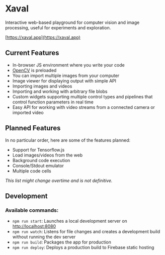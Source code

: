 # Xaval

Interactive web-based playground for computer vision and image processing, useful for experiments and exploration.

[https://xaval.app](https://xaval.app)

## Current Features

- In-browser JS environment where you write your code
- [OpenCV](https://docs.opencv.org/3.4.1/d5/d10/tutorial_js_root.html) is preloaded
- You can import multiple images from your computer
- Image viewer for displaying output with simple API
- Importing images and videos
- Importing and working with arbitrary file blobs
- Custom widgets supporting multiple control types and pipelines that control function parameters in real time
- Easy API for working with video streams from a connected camera or imported video

## Planned Features

In no particular order, here are some of the features planned:

- Support for Tensorflow.js
- Load images/videos from the web
- Background code execution
- Console/Stdout emulator
- Multiple code cells

*This list might change overtime and is not definitive.*

## Development

### Available commands:

- `npm run start`: Launches a local development server on [http://localhost:8080](http://localhost:8080)
- `npm run watch`: Listens for file changes and creates a development build without running the dev server
- `npm run build`: Packages the app for production
- `npm run deploy`: Deploys a production build to Firebase static hosting